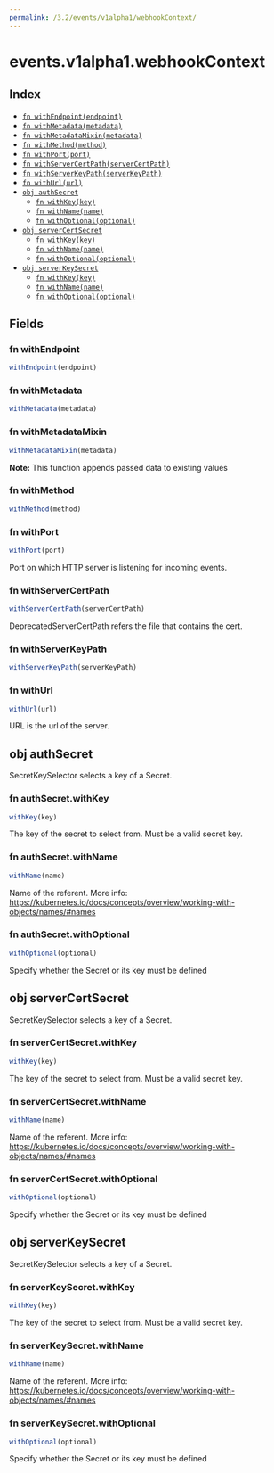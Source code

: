```yaml
---
permalink: /3.2/events/v1alpha1/webhookContext/
---
```


# events.v1alpha1.webhookContext



## Index

* [`fn withEndpoint(endpoint)`](#fn-withendpoint)
* [`fn withMetadata(metadata)`](#fn-withmetadata)
* [`fn withMetadataMixin(metadata)`](#fn-withmetadatamixin)
* [`fn withMethod(method)`](#fn-withmethod)
* [`fn withPort(port)`](#fn-withport)
* [`fn withServerCertPath(serverCertPath)`](#fn-withservercertpath)
* [`fn withServerKeyPath(serverKeyPath)`](#fn-withserverkeypath)
* [`fn withUrl(url)`](#fn-withurl)
* [`obj authSecret`](#obj-authsecret)
  * [`fn withKey(key)`](#fn-authsecretwithkey)
  * [`fn withName(name)`](#fn-authsecretwithname)
  * [`fn withOptional(optional)`](#fn-authsecretwithoptional)
* [`obj serverCertSecret`](#obj-servercertsecret)
  * [`fn withKey(key)`](#fn-servercertsecretwithkey)
  * [`fn withName(name)`](#fn-servercertsecretwithname)
  * [`fn withOptional(optional)`](#fn-servercertsecretwithoptional)
* [`obj serverKeySecret`](#obj-serverkeysecret)
  * [`fn withKey(key)`](#fn-serverkeysecretwithkey)
  * [`fn withName(name)`](#fn-serverkeysecretwithname)
  * [`fn withOptional(optional)`](#fn-serverkeysecretwithoptional)

## Fields

### fn withEndpoint

```ts
withEndpoint(endpoint)
```



### fn withMetadata

```ts
withMetadata(metadata)
```



### fn withMetadataMixin

```ts
withMetadataMixin(metadata)
```



**Note:** This function appends passed data to existing values

### fn withMethod

```ts
withMethod(method)
```



### fn withPort

```ts
withPort(port)
```

Port on which HTTP server is listening for incoming events.

### fn withServerCertPath

```ts
withServerCertPath(serverCertPath)
```

DeprecatedServerCertPath refers the file that contains the cert.

### fn withServerKeyPath

```ts
withServerKeyPath(serverKeyPath)
```



### fn withUrl

```ts
withUrl(url)
```

URL is the url of the server.

## obj authSecret

SecretKeySelector selects a key of a Secret.

### fn authSecret.withKey

```ts
withKey(key)
```

The key of the secret to select from.  Must be a valid secret key.

### fn authSecret.withName

```ts
withName(name)
```

Name of the referent. More info: https://kubernetes.io/docs/concepts/overview/working-with-objects/names/#names

### fn authSecret.withOptional

```ts
withOptional(optional)
```

Specify whether the Secret or its key must be defined

## obj serverCertSecret

SecretKeySelector selects a key of a Secret.

### fn serverCertSecret.withKey

```ts
withKey(key)
```

The key of the secret to select from.  Must be a valid secret key.

### fn serverCertSecret.withName

```ts
withName(name)
```

Name of the referent. More info: https://kubernetes.io/docs/concepts/overview/working-with-objects/names/#names

### fn serverCertSecret.withOptional

```ts
withOptional(optional)
```

Specify whether the Secret or its key must be defined

## obj serverKeySecret

SecretKeySelector selects a key of a Secret.

### fn serverKeySecret.withKey

```ts
withKey(key)
```

The key of the secret to select from.  Must be a valid secret key.

### fn serverKeySecret.withName

```ts
withName(name)
```

Name of the referent. More info: https://kubernetes.io/docs/concepts/overview/working-with-objects/names/#names

### fn serverKeySecret.withOptional

```ts
withOptional(optional)
```

Specify whether the Secret or its key must be defined